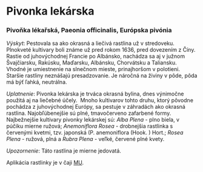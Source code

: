 Pivonka lekárska
================

### Pivoňka lékařská, Paeonia officinalis, Európska pivónia

*Výskyt*: Pestovala sa ako okrasná a liečivá rastlina už v stredoveku. Plnokveté
kultivary boli známe už pred rokom 1636, pred dovezením z Číny. Rastie od
juhovýchodnej Francie po Albánsko, nachádza sa aj v južnom Švajčiarsku, Rakúsku,
Maďarsku, Albánsku, Chorvátsku a Taliansku. Vhodné je umiestnenie na slnečnom
mieste, prinajhoršom v polotieni. Staršie rastliny neznášajú presadzovanie. Je
náročná na živiny v pôde, pôda má býť ľahká, neutrálna.

*Uplatnenie*: Pivonka lekárska je trváca okrasná bylina, dnes výnimočne použitá
aj na liečebné účely.  Mnoho kultivarov tohto druhu, ktorý pôvodne pochádza z
juhovýchodnej Európy, sa pestuje v záhradách ako okrasná rastlina.
Najobľúbenejšie sú plné, tmavočerveno zafarbené formy. Najbežnejšie kultivary
pivonky lekárskej sú: *Alba Plena* - plno biela, v púčiku mierne ružová;
*Anemoniflora Rosea* - drobnejšia rastlinka s červenými kvetmi, tzv. japonská
(P. anemoniflora (Hook. ) Hort.; *Rosea Plena* - ružová, plná a *Rubra Plena* -
veľké, červené plné kvety.

*Upozornenie*: Táto rastlina je mierne jedovatá.

Aplikácia rastlinky je v čaji [MU](/sip/p/mu/).

